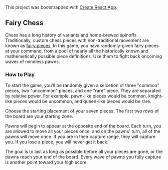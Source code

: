 This project was bootstrapped with [Create React App](https://github.com/facebook/create-react-app).

## Fairy Chess

Chess has a long history of variants and home-brewed spinoffs. Traditionally, custom chess pieces with non-traditional movement are known as [fairy pieces](https://en.wikipedia.org/wiki/Fairy_chess_piece). In this game, you have randomly-given fairy pieces at your command, from a pool of nearly all the historically known and mathemetically possible piece definitions. Use them to fight back oncoming waves of mindless pawns.

### How to Play

To start the game, you'll be randomly given a selcetion of three "common" pieces, two "uncommon" pieces, and one "rare" piece. They are separated by relative power. For example, pawn-like pieces would be common, knight-like pieces would be uncommon, and queen-like pieces would be rare.

Choose the starting placement of your seven pieces. The first two rows of the board are your starting zone.

Pawns will begin to appear at the opposite end of the board. Each turn, you are allowed to move all your pieces once, and on the pawns' turn, all of the pawns will move once. If you are in their capture range, they will capture you. If you lose a piece, you will never get it back.

The goal is to last as long as possible before all your pieces are gone, or the pawns reach your end of the board. Every wave of pawns you fully capture is another point toward your high score.
